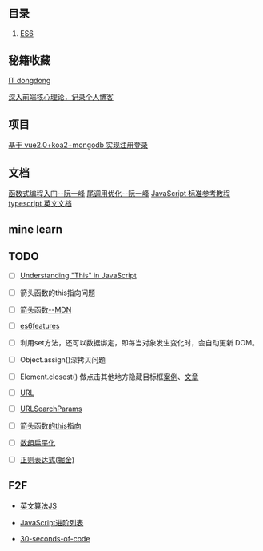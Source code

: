## 目录

1. [ES6](https://github.com/HurricaneTBS/nodejs/blob/80a98eb536153de750779153d407f3cf515ab552/es/readme.md)

## 秘籍收藏

[IT dongdong](https://docs.itdongdong.com/collection/index.html)

[深入前端核心理论，记录个人博客](https://github.com/simon9124/my_demos)

## 项目

[基于 vue2.0+koa2+mongodb 实现注册登录](https://github.com/stzhongjie/vue-login)

## 文档

[函数式编程入门--阮一峰](https://www.ruanyifeng.com/blog/2017/02/fp-tutorial.html)
[尾调用优化--阮一峰](http://www.ruanyifeng.com/blog/2015/04/tail-call.html)
[JavaScript 标准参考教程](http://javascript.ruanyifeng.com/#toc3)
[typescript 英文文档](https://www.typescriptlang.org/docs/handbook/2/objects.html)
## mine learn


## TODO

- [ ] [Understanding "This" in JavaScript](https://www.codementor.io/@dariogarciamoya/understanding--this--in-javascript-du1084lyn?icn=post-8i1jca6jp&ici=post-du1084lyn)
- [ ] 箭头函数的this指向问题
- [ ] [箭头函数--MDN](https://developer.mozilla.org/zh-CN/docs/Web/JavaScript/Reference/Functions/Arrow_functions)
- [ ] [es6features](https://github.com/lukehoban/es6features#arrows)
- [ ] 利用set方法，还可以数据绑定，即每当对象发生变化时，会自动更新 DOM。
- [ ] Object.assign()深拷贝问题
- [ ] Element.closest() 做点击其他地方隐藏目标框[案例](https://codepen.io/StrengthandFreedom/pen/1fc445ec99603fe7c1d42d467f3add4c)、[文章](https://techstacker.com/close-modal-click-outside-vanilla-javascript/)

- [ ] [URL](https://developer.mozilla.org/zh-CN/docs/Web/API/URL)
- [ ] [URLSearchParams](https://developer.mozilla.org/zh-CN/docs/Web/API/URLSearchParams)

- [ ] [箭头函数的this指向](https://segmentfault.com/a/1190000010680814)
- [ ] [数组扁平化](http://caibaojian.com/js-array-flatten.html)
- [ ] [正则表达式(掘金)](https://juejin.cn/post/6844903487155732494)





## F2F

- [英文算法JS](https://github.com/sohamkamani/javascript-design-patterns-for-humans/blob/master/README.md)
- [JavaScript进阶列表](https://github.com/luan0ap/javascript-questions/blob/master/zh-CN/README-zh_CN.md)

- [30-seconds-of-code](https://github.com/luan0ap/30-seconds-of-code#speech-synthesis-experimental)